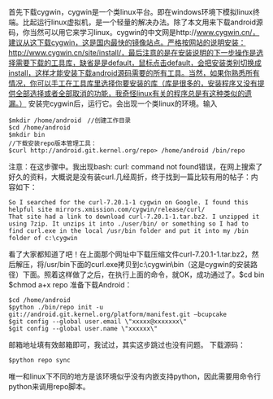 首先下载cygwin，cygwin是一个类linux平台。即在windows环境下模拟linux终端。比起运行linux虚拟机，是一个轻量的解决办法。除了本文用来下载android源码，你当然可以用它来学习linux。cygwin的中文网是http://www.cygwin.cn/，建议从这下载cygwin，这是国内最快的镜像站点。严格按网站的说明安装：http://www.cygwin.cn/site/install/，最后注意的是在安装说明的下一步操作是选择需要下载的工具库，缺省是是default，鼠标点击default，会把安装类别切换成install，这样才能安装下载android源码需要的所有工具。当然，如果你熟悉所有情况，你可以手工在工具库里选择你要安装的库（库是很多的，安装程序又没有提供全部选择或者全部取消的功能，我奇怪linux有关的程序总是有这种类似的遗漏。） 
安装完cygwin后，运行它。会出现一个类linux的环境。输入 
```  
$mkdir /home/android　//创建工作目录 
$cd /home/android 
$mkdir bin 
//下载安装repo版本管理工具： 
$curl http://android.git.kernel.org/repo> /home/android /bin/repo 
```
注意：在这步骤中。我出现bash: curl: command not found错误，在网上搜索了好久的资料，大概说是没有装curl.几经周折，终于找到一篇比较有用的帖子：内容如下：
```  
So I searched for the curl-7.20.1-1 cygwin on Google. I found this helpful site mirrors.xmission.com/cygwin/release/curl/
That site had a link to download curl-7.20.1-1.tar.bz2. I unzipped it using 7zip. It unzips it into ./user/bin/ or something so I had to find curl.exe in the local /usr/bin folder and put it into my /bin folder of c:\cygwin
```
看了大家都知道了吧！在上面那个网址中下载压缩文件curl-7.20.1-1.tar.bz2，然后解压，将/usr/bin下面的curl.exe拷贝到c:\cygwin\bin（这是cygwin的安装路径）下面。照着这样做了之后，在执行上面的命令，就OK，成功通过了。$cd bin 
$chmod a+x repo 
准备下载Android： 
```  
$cd /home/android 
$python ./bin/repo init -u git://android.git.kernel.org/platform/manifest.git –bcupcake 
$git config --global user.email \"xxxxx@xxxxxxx\" 
$git config --global user.name \"xxxxxx\" 
```
邮箱地址填有效邮箱即可，我试过，其实这步跳过也没有问题。 
下载源码： 
```  
$python repo sync 
```
唯一和linux下不同的地方是该环境似乎没有内嵌支持python，因此需要用命令行python来调用repo脚本。